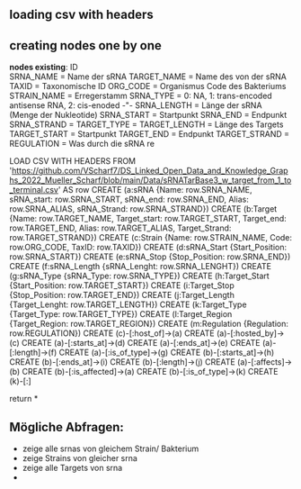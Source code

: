 ## loading csv with headers
## creating nodes one by one


__nodes existing__: 
ID	
SRNA_NAME	= Name der sRNA 
TARGET_NAME 	= Name des von der sRNA
TAXID		= Taxonomische ID
ORG_CODE 	= Organismus Code des Bakteriums
STRAIN_NAME 	= Erregerstamm
SRNA_TYPE 	= 0: NA, 1: trans-encoded antisense RNA, 2: cis-enoded -"-
SRNA_LENGTH 	= Länge der sRNA (Menge der Nukleotide)
SRNA_START 	= Startpunkt 
SRNA_END 	= Endpunkt
SRNA_STRAND 	= 
TARGET_TYPE 	=
TARGET_LENGTH 	= Länge des Targets
TARGET_START 	= Startpunkt
TARGET_END 	= Endpunkt
TARGET_STRAND 	= 
REGULATION	= Was durch die sRNA re



LOAD CSV WITH HEADERS FROM 'https://github.com/VScharf7/DS_Linked_Open_Data_and_Knowledge_Graphs_2022_Mueller_Scharf/blob/main/Data/sRNATarBase3_w_target_from_1_to_terminal.csv' AS row
CREATE (a:sRNA {Name: row.SRNA_NAME, sRNA_start: row.SRNA_START, sRNA_end: row.SRNA_END, Alias: row.SRNA_ALIAS, sRNA_Strand: row.SRNA_STRAND})
CREATE (b:Target {Name: row.TARGET_NAME, Target_start: row.TARGET_START, Target_end: row.TARGET_END, Alias: row.TARGET_ALIAS, Target_Strand: row.TARGET_STRAND})
CREATE (c:Strain {Name: row.STRAIN_NAME, Code: row.ORG_CODE, TaxID: row.TAXID})
CREATE (d:sRNA_Start {Start_Position: row.SRNA_START})
CREATE (e:sRNA_Stop {Stop_Position: row.SRNA_END})
CREATE (f:sRNA_Length {sRNA_Lenght: row.SRNA_LENGHT})
CREATE (g:sRNA_Type {sRNA_Type: row.SRNA_TYPE})
CREATE (h:Target_Start {Start_Position: row.TARGET_START})
CREATE (i:Target_Stop {Stop_Position: row.TARGET_END})
CREATE (j:Target_Length {Target_Lenght: row.TARGET_LENGTH})
CREATE (k:Target_Type {Target_Type: row.TARGET_TYPE})
CREATE (l:Target_Region {Target_Region: row.TARGET_REGION})
CREATE (m:Regulation {Regulation: row.REGULATION})
CREATE (c)-[:host_of]->(a)
CREATE (a)-[:hosted_by]->(c)
CREATE (a)-[:starts_at]->(d)
CREATE (a)-[:ends_at]->(e)
CREATE (a)-[:length]->(f)
CREATE (a)-[:is_of_type]->(g)
CREATE (b)-[:starts_at]->(h)
CREATE (b)-[:ends_at]->(i)
CREATE (b)-[:length]->(j)
CREATE (a)-[:affects]->(b)
CREATE (b)-[:is_affected]->(a)
CREATE (b)-[:is_of_type]->(k)
CREATE (k)-[:]

return *

## Mögliche Abfragen:

- zeige alle srnas von gleichem Strain/ Bakterium
- zeige Strains von gleicher srna
- zeige alle Targets von srna
- 

